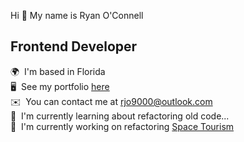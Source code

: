 Hi 👋 My name is Ryan O'Connell
## Frontend Developer
🌍  I'm based in Florida  
🖥️  See my portfolio [here](https://neptunerjo.github.io/portfolio/)  
✉️  You can contact me at [rjo9000@outlook.com](mailto:rjo9000@outlook.com)  
🧠  I'm currently learning about refactoring old code...    
🚀  I'm currently working on refactoring [Space Tourism](https://github.com/NeptuneRjo/space-tourism)
